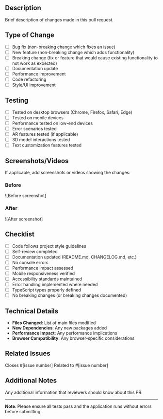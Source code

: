 ## Description
Brief description of changes made in this pull request.

## Type of Change
- [ ] Bug fix (non-breaking change which fixes an issue)
- [ ] New feature (non-breaking change which adds functionality)
- [ ] Breaking change (fix or feature that would cause existing functionality to not work as expected)
- [ ] Documentation update
- [ ] Performance improvement
- [ ] Code refactoring
- [ ] Style/UI improvement

## Testing
- [ ] Tested on desktop browsers (Chrome, Firefox, Safari, Edge)
- [ ] Tested on mobile devices
- [ ] Performance tested on low-end devices
- [ ] Error scenarios tested
- [ ] AR features tested (if applicable)
- [ ] 3D model interactions tested
- [ ] Text customization features tested

## Screenshots/Videos
If applicable, add screenshots or videos showing the changes:

### Before
![Before screenshot]

### After
![After screenshot]

## Checklist
- [ ] Code follows project style guidelines
- [ ] Self-review completed
- [ ] Documentation updated (README.md, CHANGELOG.md, etc.)
- [ ] No console errors
- [ ] Performance impact assessed
- [ ] Mobile responsiveness verified
- [ ] Accessibility standards maintained
- [ ] Error handling implemented where needed
- [ ] TypeScript types properly defined
- [ ] No breaking changes (or breaking changes documented)

## Technical Details
- **Files Changed**: List of main files modified
- **New Dependencies**: Any new packages added
- **Performance Impact**: Any performance implications
- **Browser Compatibility**: Any browser-specific considerations

## Related Issues
Closes #[issue number]
Related to #[issue number]

## Additional Notes
Any additional information that reviewers should know about this PR.

---

**Note**: Please ensure all tests pass and the application runs without errors before submitting. 